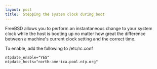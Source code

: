 ```yaml
---
layout: post
title:  Stepping the system clock during boot
---
```

FreeBSD allows you to perform an instantaneous change to your system clock while
the host is booting up no matter how great the difference between a machine's
current clock setting and the correct time.

To enable, add the following to /etc/rc.conf

	ntpdate_enable="YES"
	ntpdate_hosts="north-america.pool.ntp.org"



